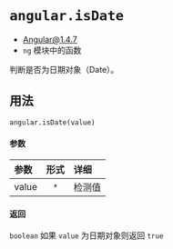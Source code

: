 # `angular.isDate`
- Angular@1.4.7
- `ng` 模块中的函数

判断是否为日期对象（Date）。


## 用法

`angular.isDate(value)`

#### 参数

| 参数 | 形式 | 详细 |
|:----|:---:|:----|
|value|`*`| 检测值|


#### 返回

`boolean`	如果 `value` 为日期对象则返回 `true`
